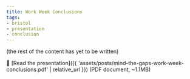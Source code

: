```yaml
---
title: Work Week Conclusions
tags:
- bristol
- presentation
- conclusion
---
```


(the rest of the content has yet to be written)

📄 [Read the presentation]({{ 'assets/posts/mind-the-gaps-work-week-conclusions.pdf' | relative_url }}) (PDF document, ~1.1MB)
